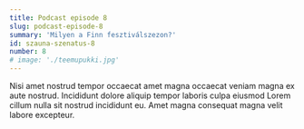 ```yaml
---
title: Podcast episode 8
slug: podcast-episode-8
summary: 'Milyen a Finn fesztiválszezon?'
id: szauna-szenatus-8
number: 8
# image: './teemupukki.jpg'
---
```


Nisi amet nostrud tempor occaecat amet magna occaecat veniam magna ex aute nostrud. Incididunt dolore aliquip tempor laboris culpa eiusmod Lorem cillum nulla sit nostrud incididunt eu. Amet magna consequat magna velit labore excepteur.